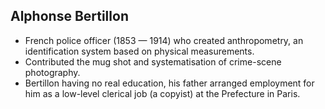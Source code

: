 Alphonse Bertillon
------------------

* French police officer (1853 &mdash; 1914) who created anthropometry, an identification system based on physical measurements.
* Contributed the mug shot and systematisation of crime-scene photography.
* Bertillon having no real education, his father arranged employment for him as a low-level clerical job (a copyist) at the Prefecture in Paris.
